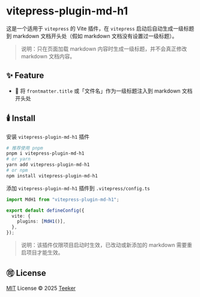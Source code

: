# vitepress-plugin-md-h1

这是一个适用于 `vitepress` 的 Vite 插件，在 `vitepress` 启动后自动生成一级标题到 markdown 文档开头处（假如 markdown 文档没有设置过一级标题）。

> 说明：只在页面加载 markdown 内容时生成一级标题，并不会真正修改 markdown 文档内容。

## ✨ Feature

- 🚀 将 `frontmatter.title` 或「文件名」作为一级标题注入到 markdown 文档开头处

## 🕯️ Install

安装 `vitepress-plugin-md-h1` 插件

```bash
# 推荐使用 pnpm
pnpm i vitepress-plugin-md-h1
# or yarn
yarn add vitepress-plugin-md-h1
# or npm
npm install vitepress-plugin-md-h1
```

添加 `vitepress-plugin-md-h1` 插件到 `.vitepress/config.ts`

```typescript
import MdH1 from "vitepress-plugin-md-h1";

export default defineConfig({
  vite: {
    plugins: [MdH1()],
  },
});
```

> 说明：该插件仅限项目启动时生效，已改动或新添加的 markdown 需要重启项目才能生效。

## 🉑 License

[MIT](../../LICENSE) License © 2025 [Teeker](https://github.com/Kele-Bingtang)
